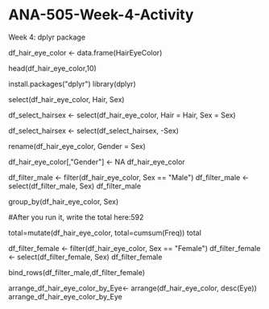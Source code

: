 # ANA-505-Week-4-Activity
Week 4: dplyr package



df_hair_eye_color <- data.frame(HairEyeColor)


head(df_hair_eye_color,10)


install.packages("dplyr")
library(dplyr)


select(df_hair_eye_color, Hair, Sex)


df_select_hairsex <- select(df_hair_eye_color, Hair = Hair, Sex = Sex)


df_select_hairsex <- select(df_select_hairsex, -Sex)


rename(df_hair_eye_color, Gender = Sex)


df_hair_eye_color[,"Gender"] <- NA
df_hair_eye_color


df_filter_male <- filter(df_hair_eye_color, Sex == "Male")
df_filter_male <- select(df_filter_male, Sex)
df_filter_male


group_by(df_hair_eye_color, Sex)

#After you run it, write the total here:592

total=mutate(df_hair_eye_color, total=cumsum(Freq))
total


df_filter_female <- filter(df_hair_eye_color, Sex == "Female")
df_filter_female <- select(df_filter_female, Sex)
df_filter_female


bind_rows(df_filter_male,df_filter_female)


arrange_df_hair_eye_color_by_Eye<- arrange(df_hair_eye_color, desc(Eye))
arrange_df_hair_eye_color_by_Eye


